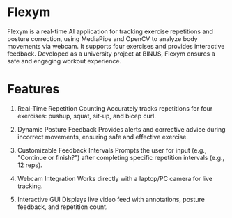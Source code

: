# Flexym
Flexym is a real-time AI application for tracking exercise repetitions and posture correction, using MediaPipe and OpenCV to analyze body movements via webcam. It supports four exercises and provides interactive feedback. Developed as a university project at BINUS, Flexym ensures a safe and engaging workout experience.

# Features
1. Real-Time Repetition Counting
Accurately tracks repetitions for four exercises: pushup, squat, sit-up, and bicep curl.

2. Dynamic Posture Feedback
Provides alerts and corrective advice during incorrect movements, ensuring safe and effective exercise.

3. Customizable Feedback Intervals
Prompts the user for input (e.g., "Continue or finish?") after completing specific repetition intervals (e.g., 12 reps).

4. Webcam Integration
Works directly with a laptop/PC camera for live tracking.

5. Interactive GUI
Displays live video feed with annotations, posture feedback, and repetition count.
